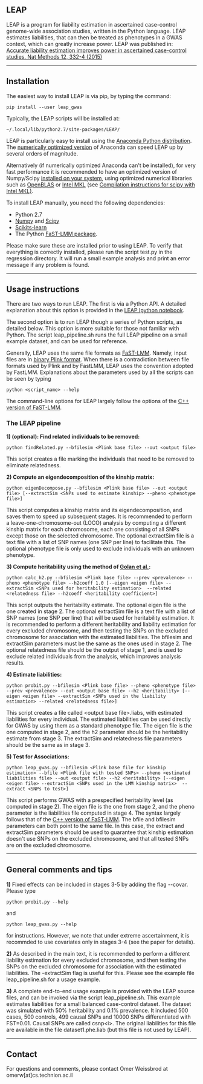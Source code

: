 LEAP
----------------

LEAP is a program for liability estimation in ascertained case-control genome-wide association studies, written in the Python language.
LEAP estimates liabilities, that can then be treated as phenotypes in a GWAS context, which can greatly increase power.
LEAP was published in:
[Accurate liability estimation improves power in ascertained case-control studies. Nat Methods 12, 332-4 (2015)](http://www.nature.com/nmeth/journal/v12/n4/full/nmeth.3285.html)


------------------
Installation
------------------
The easiest way to install LEAP is via pip, by typing the command:
```shell
pip install --user leap_gwas
```

Typically, the LEAP scripts will be installed at:
```
~/.local/lib/python2.7/site-packages/LEAP/
```

LEAP is particularly easy to install using the [Anaconda Python distribution](https://store.continuum.io/cshop/anaconda). The [numerically optimized version](http://continuum.io/blog/mkl-optimizations) of Anaconda can speed LEAP up by several orders of magnitude.

Alternatively (if numerically optimized Anaconda can't be installed), for very fast performance it is recommended to have an optimized version of Numpy/Scipy [installed on your system](http://www.scipy.org/scipylib/building), using optimized numerical libraries such as [OpenBLAS](http://www.openblas.net) or [Intel MKL](https://software.intel.com/en-us/intel-mkl) (see [Compilation instructions for scipy with Intel MKL)](https://software.intel.com/en-us/articles/numpyscipy-with-intel-mkl).

To install LEAP manually, you need the following dependencies:
* Python 2.7
* [Numpy](http://www.numpy.org/) and [Scipy](http://www.scipy.org/)
* [Scikits-learn](http://scikit-learn.org/stable/)
* The Python [FaST-LMM package](https://github.com/MicrosoftGenomics/FaST-LMM).

Please make sure these are installed prior to using LEAP.
To verify that everything is correctly installed, please run the script test.py in the regression directory. It will run a small example analysis and print an error message if any problem is found.
 
 
------------------
Usage instructions
----------------------
There are two ways to run LEAP.
The first is via a Python API. A detailed explanation about this option is provided in the [LEAP Ipython notebook](http://nbviewer.ipython.org/github/omerwe/LEAP/blob/master/leap/regression/Leap_example.ipynb).

The second option is to run LEAP though a series of Python scripts, as detailed below. This option is more suitable for those not familiar with Python. The script leap_pipeline.sh runs the full LEAP pipeline on a small example dataset, and can be used for reference.
 
Generally, LEAP uses the same file formats as [FaST-LMM](https://github.com/MicrosoftGenomics/FaST-LMM).
Namely, input files are in [binary Plink format](http://pngu.mgh.harvard.edu/~purcell/plink/data.shtml#bed).
When there is a contradiction between file formats used by Plink and by FastLMM, LEAP uses the convention adopted by FastLMM.
Explanations about the parameters used by all the scripts can be seen by typing
```
python <script_name> --help
```

The command-line options for LEAP largely follow the options of the [C++ version of 
FaST-LMM](http://research.microsoft.com/en-us/projects/fastlmm/).
 
 
### The LEAP pipeline
**1) (optional): Find related individuals to be removed:**
```
python findRelated.py --bfilesim <Plink base file> --out <output file>
```
 This script creates a file marking the individuals that need to be removed to eliminate relatedness.
 
 **2) Compute an eigendecomposition of the kinship matrix:**
```
python eigenDecompose.py --bfilesim <Plink base file> --out <output file> [--extractSim <SNPs used to estimate kinship> --pheno <phenotype file>]
```
This script computes a kinship matrix and its eigendecomposition, and saves them to speed up subsequent stages. It is recommended to perform a leave-one-chromosome-out (LOCO) analysis by computing a different kinship matrix for each chromosome, each one consisting of all SNPs except those on the selected chromosome. The optional extractSim file is a text file with a list of SNP names (one SNP per line) to facilitate this. The optional phenotype file is only used to exclude individuals with an unknown phenotype.
 
**3) Compute heritability using the method of [Golan et al.](http://www.pnas.org/content/111/49/E5272.long):**
```
python calc_h2.py --bfilesim <Plink base file> --prev <prevalence> --pheno <phenotype file> --h2coeff 1.0 [--eigen <eigen file> --extractSim <SNPs used for heritability estimation>  --related <relatedness file> --h2coeff <heritability coefficient>]
```
This script outputs the heritability estimate. The optional eigen file is the one created in stage 2. The optional extractSim file is a text file with a list of SNP names (one SNP per line) that will be used for heritability estimation. It is recommended to perform a different heritability and liability estimation for every excluded chromosome, and then testing the SNPs on the excluded chromosome for association with the estimated liabilities. The bfilesim and extractSim parameters must be the same as the ones used in stage 2. The optional relatedness file should be the output of stage 1, and is used to exclude related individuals from the analysis, which improves analysis results.

**4) Estimate liabilities:**
```
python probit.py --bfilesim <Plink base file> --pheno <phenotype file> --prev <prevalence> --out <output base file> --h2 <heritability> [--eigen <eigen file> --extractSim <SNPs used in the liability estimation> --related <relatedness file>]
```
This script creates a file called \<output base file\>.liabs, with estimated liabilities for every individual. The estimated liabilities can be used directly for GWAS by using them as a standard phenotype file. The eigen file is the one computed in stage 2, and the h2 parameter should be the heritability estimate from stage 3. The extractSim and relatedness file parameters should be the same as in stage 3.

**5) Test for Associations:**
```
python leap_gwas.py --bfilesim <Plink base file for kinship estimation> --bfile <Plink file with tested SNPs> --pheno <estimated liabilities file> --out <output file> --h2 <heritability> [--eigen <eigen file> --extractSim <SNPs used in the LMM kinship matrix>  --extract <SNPs to test>]
```
This script performs GWAS with a prespecified heritability level (as computed in stage 2). The eigen file is the one from stage 2, and the pheno parameter is the liabilities file computed in stage 4. The syntax largely follows that of the [C++ version of FaST-LMM](http://research.microsoft.com/en-us/projects/fastlmm/).
The bfile and bfilesim parameters can both point to the same file. In this case, the extract and extractSim parameters should be used to guarantee that kinship estimation doesn't use SNPs on the excluded chromosome, and that all tested SNPs are on the excluded chromosome.
 
 
-----------------
General comments and tips
-------------------------
**1)** Fixed effects can be included in stages 3-5 by adding the flag --covar.
Please type
```
python probit.py --help
```
and
```
python leap_gwas.py --help
```
for instructions. However, we note that under extreme ascertainment, it is recommded to use covariates only in stages 3-4 (see the paper for details).
 
**2)** As described in the main text, it is recommended to perform a different liability estimation for every excluded chromosome, and then testing the SNPs on the excluded chromosome for association with the estimated liabilities. The -extractSim flag is useful for this. Please see the example file leap_pipeline.sh for a usage example.
 
**3)** A complete end-to-end usage example is provided with the LEAP source files, and can be invoked via the script leap_pipeline.sh.
This example estimates liabilities for a small balanced case-control dataset.
The dataset was simulated with 50% heritability and  0.1% prevalence. It included 500 cases, 500 controls, 499 causal SNPs and 10000 SNPs differentiated with FST=0.01. Causal SNPs are called csnp\<i\>.  The original liabilities for this file are available in the file dataset1.phe.liab (but this file is not used by LEAP).
 

-----------------
Contact
---------
For questions and comments, please contact Omer Weissbrod at omerw[at]cs.technion.ac.il


